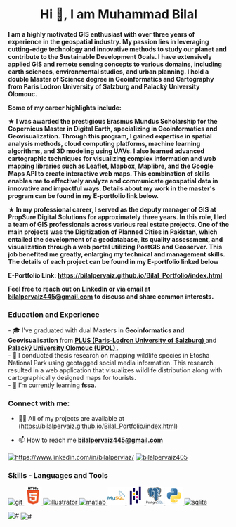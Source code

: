 
<h1 align="center">Hi 👋, I am Muhammad Bilal </h1>
<h4 align="left">I am a highly motivated GIS enthusiast with over three years of experience in the geospatial industry. My passion lies in leveraging cutting-edge technology and innovative methods to study our planet and contribute to the Sustainable Development Goals. I have extensively applied GIS and remote sensing concepts to various domains, including earth sciences, environmental studies, and urban planning. I hold a double Master of Science degree in Geoinformatics and Cartography from Paris Lodron University of Salzburg and Palacký University Olomouc.

Some of my career highlights include:

★ I was awarded the prestigious Erasmus Mundus Scholarship for the Copernicus Master in Digital Earth, specializing in Geoinformatics and Geovisualization. Through this program, I gained expertise in spatial analysis methods, cloud computing platforms, machine learning algorithms, and 3D modeling using UAVs. I also learned advanced cartographic techniques for visualizing complex information and web mapping libraries such as Leaflet, Mapbox, Maplibre, and the Google Maps API to create interactive web maps. This combination of skills enables me to effectively analyze and communicate geospatial data in innovative and impactful ways. Details about my work in the master's program can be found in my E-portfolio link below.

★ In my professional career, I served as the deputy manager of GIS at PropSure Digital Solutions for approximately three years. In this role, I led a team of GIS professionals across various real estate projects. One of the main projects was the Digitization of Planned Cities in Pakistan, which entailed the development of a geodatabase, its quality assessment, and visualization through a web portal utilizing PostGIS and Geoserver. This job benefited me greatly, enlarging my technical and management skills. The details of each project can be found in my E-portfolio linked below

E-Portfolio Link: https://bilalpervaiz.github.io/Bilal_Portfolio/index.html

Feel free to reach out on LinkedIn or via email at bilalpervaiz445@gmail.com to discuss and share common interests.</h4>

<div>
  <h3 align="left">Education and Experience</h3>
  <p align="left">
    - 🎓 I've graduated with dual Masters in <strong> Geoinformatics and Geovisualisation </strong> from  
    <a href="https://www.plus.ac.at/?lang=en" target="blank" rel="noreferrer">
      <strong> PLUS (Paris-Lodron University of Salzburg) </strong>
    </a>
    and
    <a href="https://www.upol.cz/en/" target="blank" rel="noreferrer">
      <strong>Palacký 
University Olomouc (UPOL) </strong>
    </a>.
    <br/>
    - 🔭 I conducted thesis research on mapping wildlife species in Etosha National 
Park using geotagged social media information. This research resulted in a web application that 
visualizes wildlife distribution along with cartographically designed maps for tourists</strong>.
    <br/>
    - 🌱 I’m currently learning <strong>fssa</strong>.
  </p>
</div>


<h3 align="left">Connect with me:</h3>
<p align="left">

- 👨‍💻 All of my projects are available at (https://bilalpervaiz.github.io/Bilal_Portfolio/index.html)

- 📫 How to reach me **bilalpervaiz445@gmail.com**

<a href="https://www.linkedin.com/in/bilalperviaz/" target="blank"><img align="center" src="https://raw.githubusercontent.com/rahuldkjain/github-profile-readme-generator/master/src/images/icons/Social/linked-in-alt.svg" alt="https://www.linkedin.com/in/bilalperviaz/" height="30" width="40" /></a>
<a href="https://instagram.com/bilalpervaiz405" target="blank"><img align="center" src="https://raw.githubusercontent.com/rahuldkjain/github-profile-readme-generator/master/src/images/icons/Social/instagram.svg" alt="bilalpervaiz405" height="30" width="40" /></a>
</p>

<div>
  <h3 align="left">Skills - Languages and Tools</h3>
  <p align="left">
    <a href="https://git-scm.com/" target="blank" rel="noreferrer">
      <img src="https://www.vectorlogo.zone/logos/git-scm/git-scm-icon.svg" alt="git" width="40" height="40"/>
    </a>
    <a href="https://www.w3.org/html/" target="blank" rel="noreferrer">
      <img src="https://raw.githubusercontent.com/devicons/devicon/master/icons/html5/html5-original-wordmark.svg" alt="html5" width="40" height="40"/>
    </a>
    <a href="https://www.adobe.com/in/products/illustrator.html" target="blank" rel="noreferrer">
      <img src="https://www.vectorlogo.zone/logos/adobe_illustrator/adobe_illustrator-icon.svg" alt="illustrator" width="40" height="40"/>
    </a>
    <a href="https://www.mathworks.com/" target="blank" rel="noreferrer">
      <img src="https://upload.wikimedia.org/wikipedia/commons/2/21/Matlab_Logo.png" alt="matlab" width="40" height="40"/>
    </a>
    <a href="https://www.mysql.com/" target="blank" rel="noreferrer">
      <img src="https://raw.githubusercontent.com/devicons/devicon/master/icons/mysql/mysql-original-wordmark.svg" alt="mysql" width="40" height="40"/>
    </a>
    <a href="https://pandas.pydata.org/" target="blank" rel="noreferrer">
      <img src="https://raw.githubusercontent.com/devicons/devicon/2ae2a900d2f041da66e950e4d48052658d850630/icons/pandas/pandas-original.svg" alt="pandas" width="40" height="40"/>
    </a>
    <a href="https://www.postgresql.org" target="blank" rel="noreferrer">
      <img src="https://raw.githubusercontent.com/devicons/devicon/master/icons/postgresql/postgresql-original-wordmark.svg" alt="postgresql" width="40" height="40"/>
    </a>
    <a href="https://www.python.org" target="blank" rel="noreferrer">
      <img src="https://raw.githubusercontent.com/devicons/devicon/master/icons/python/python-original.svg" alt="python" width="40" height="40"/>
    </a>
    <a href="https://www.sqlite.org/" target="blank" rel="noreferrer">
      <img src="https://www.vectorlogo.zone/logos/sqlite/sqlite-icon.svg" alt="sqlite" width="40" height="40"/>
    </a>
  </p>
</div>


<p><img align="left" src="https://github-readme-stats.vercel.app/api/top-langs?username=bilalpervaiz&show_icons=true&locale=en&layout=compact" alt="#" /></p>

<p>&nbsp;<img align="center" src="https://github-readme-stats.vercel.app/api?username=bilalpervaiz&show_icons=true&locale=en" alt="#" /></p>
